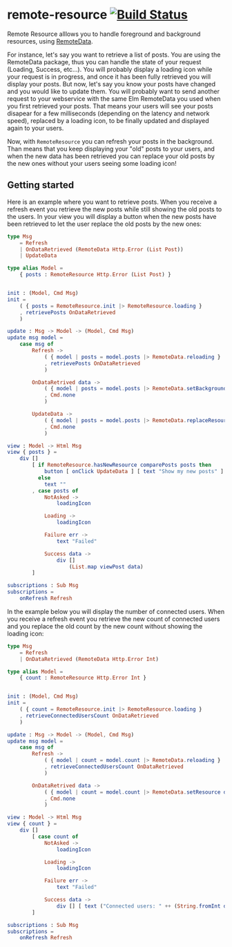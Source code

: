 # remote-resource [![Build Status](https://travis-ci.org/FabienHenon/remote-resource.svg?branch=master)](https://travis-ci.org/FabienHenon/remote-resource)

Remote Resource alllows you to handle foreground and background resources, using [RemoteData](https://package.elm-lang.org/packages/krisajenkins/remotedata/latest/).

For instance, let's say you want to retrieve a list of posts. You are using the RemoteData package, thus you can handle the state of your request (Loading, Success, etc...).
You will probably display a loading icon while your request is in progress, and once it has been fully retrieved you will display your posts.
But now, let's say you know your posts have changed and you would like to update them. You will probably want to send another request to your webservice with the same Elm RemoteData you
used when you first retrieved your posts. That means your users will see your posts disapear for a few milliseconds (depending on the latency and network speed),
replaced by a loading icon, to be finally updated and displayed again to your users.

Now, with `RemoteResource` you can refresh your posts in the background. Than means that you keep displaying your "old" posts to your users,
and when the new data has been retrieved you can replace your old posts by the new ones without your users seeing some loading icon!

## Getting started

Here is an example where you want to retrieve posts.
When you receive a refresh event you retrieve the new posts while still showing the old posts to the users.
In your view you will display a button when the new posts have been retrieved to let the user replace the old posts by the new ones:

```elm
type Msg
    = Refresh
    | OnDataRetrieved (RemoteData Http.Error (List Post))
    | UpdateData

type alias Model =
    { posts : RemoteResource Http.Error (List Post) }


init : (Model, Cmd Msg)
init =
    ( { posts = RemoteResource.init |> RemoteResource.loading }
    , retrievePosts OnDataRetrieved 
    )

update : Msg -> Model -> (Model, Cmd Msg)
update msg model =
    case msg of
        Refresh ->
            ( { model | posts = model.posts |> RemoteData.reloading }
            , retrievePosts OnDataRetrieved
            )

        OnDataRetrived data ->
            ( { model | posts = model.posts |> RemoteData.setBackground data }
            , Cmd.none
            )

        UpdateData ->
            ( { model | posts = model.posts |> RemoteData.replaceResourceByBackground }
            , Cmd.none
            )

view : Model -> Html Msg
view { posts } =
    div []
        [ if RemoteResource.hasNewResource comparePosts posts then
            button [ onClick UpdateData ] [ text "Show my new posts" ]
          else
            text ""
        , case posts of
            NotAsked ->
                loadingIcon

            Loading ->
                loadingIcon

            Failure err ->
                text "Failed"

            Success data ->
                div []
                    (List.map viewPost data)
        ]

subscriptions : Sub Msg
subscriptions =
    onRefresh Refresh
```

In the example below you will display the number of connected users.
When you receive a refresh event you retrieve the new count of connected users and you replace the old count by the new count without showing the loading icon:

```elm
type Msg
    = Refresh
    | OnDataRetrieved (RemoteData Http.Error Int)

type alias Model =
    { count : RemoteResource Http.Error Int }


init : (Model, Cmd Msg)
init =
    ( { count = RemoteResource.init |> RemoteResource.loading }
    , retrieveConnectedUsersCount OnDataRetrieved 
    )

update : Msg -> Model -> (Model, Cmd Msg)
update msg model =
    case msg of
        Refresh ->
            ( { model | count = model.count |> RemoteData.reloading }
            , retrieveConnectedUsersCount OnDataRetrieved
            )

        OnDataRetrived data ->
            ( { model | count = model.count |> RemoteData.setResource data }
            , Cmd.none
            )

view : Model -> Html Msg
view { count } =
    div []
        [ case count of
            NotAsked ->
                loadingIcon

            Loading ->
                loadingIcon

            Failure err ->
                text "Failed"

            Success data ->
                div [] [ text ("Connected users: " ++ (String.fromInt data)) ]
        ]

subscriptions : Sub Msg
subscriptions =
    onRefresh Refresh
```
